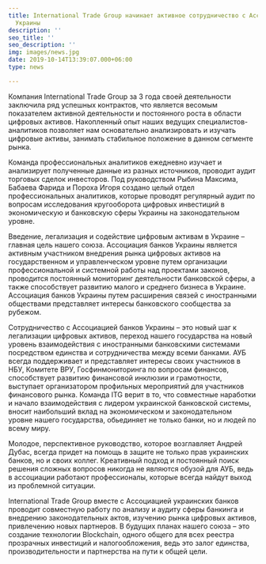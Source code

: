 ```yaml
---
title: International Trade Group начинает активное сотрудничество с Ассоциацией банков
  Украины
description: ''
seo_title: ''
seo_description: ''
img: images/news.jpg
date: 2019-10-14T13:39:07.000+06:00
type: news

---
```

Компания International Trade Group за 3 года своей деятельности заключила ряд успешных контрактов, что является весомым показателем активной деятельности и постоянного роста в области цифровых активов. Накопленный опыт наших ведущих специалистов-аналитиков позволяет нам основательно анализировать и изучать цифровые активы, занимать стабильное положение в данном сегменте рынка.

Команда профессиональных аналитиков ежедневно изучает и анализирует полученные данные из разных источников, проводит аудит торговых сделок инвесторов. Под руководством Рыбина Максима, Бабаева Фарида и Пороха Игоря создано целый отдел профессиональных аналитиков, которые проводят регулярный аудит по вопросам исследования кругооборота цифровых инвестиций в экономическую и банковскую сферы Украины на законодательном уровне.

Введение, легализация и содействие цифровым активам в Украине – главная цель нашего союза. Ассоциация банков Украины является активным участником внедрения рынка цифровых активов на государственном и управленческом уровне путем организации профессиональной и системной работы над проектами законов, проводится постоянный мониторинг деятельности банковской сферы, а также способствует развитию малого и среднего бизнеса в Украине. Ассоциация банков Украины путем расширения связей с иностранными обществами представляет интересы банковского сообщества за рубежом.

Сотрудничество с Ассоциацией банков Украины – это новый шаг к легализации цифровых активов, переход нашего государства на новый уровень взаимодействия с иностранными банковскими системами посредством единства и сотрудничества между всеми банками. АУБ всегда поддерживает и представляет интересы своих участников в НБУ, Комитете ВРУ, Госфинмониторинга по вопросам финансов, способствует развитию финансовой инклюзии и грамотности, выступает организатором профильных мероприятий для участников финансового рынка. Команда ITG верит в то, что совместные наработки и начало взаимодействия с лидером украинской банковской системы, вносит наибольший вклад на экономическом и законодательном уровне нашего государства, обьединяет не только банки, но и людей по всему миру.

Молодое, перспективное руководство, которое возглавляет Андрей Дубас, всегда придет на помощь в защите не только прав украинских банков, но и своих коллег. Креативный подход и постоянный поиск решения сложных вопросов никогда не являются обузой для АУБ, ведь в ассоциации работают профессионалы, которые всегда найдут выход из проблемной ситуации.

International Trade Group вместе с Ассоциацией украинских банков проводит совместную работу по анализу и аудиту сферы банкинга и внедрению законодательных актов, изучению рынка цифровых активов, привлечению новых партнеров. В будущих планах нашего союза – это создание технологии Blockchain, одного общего для всех реестра прозрачных инвестиций и налогообложения, ведь это залог единства, производительности и партнерства на пути к общей цели.